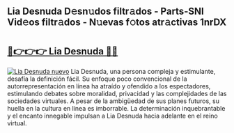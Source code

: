 ## Lia Desnuda D𝚎sn𝚞dos filtr𝚊dos - Parts-SNI Vid𝚎os filtr𝚊dos - N𝚞evas f𝚘tos atr𝚊ctivas 1nrDX

# <h2><a href="http://mb5gzi.tromn.icu/?c=Lia+Desnuda">🔗👉👉👉 Lia Desnuda 🔗🔗</a></h2>

[![Lia Desnuda nuevo](https://i.imgur.com/pEAQMta.gif)](http://mb5gzi.tromn.icu/?c=Lia+Desnuda)
Lia Desnuda, una persona compleja y estimulante, desafía la definición fácil. Su enfoque poco convencional de la autorrepresentación en línea ha atraído y ofendido a los espectadores, estimulando debates sobre moralidad, privacidad y las complejidades de las sociedades virtuales. A pesar de la ambigüedad de sus planes futuros, su huella en la cultura en línea es imborrable. La determinación inquebrantable y el encanto innegable impulsan a Lia Desnuda hacia adelante en el reino virtual.
